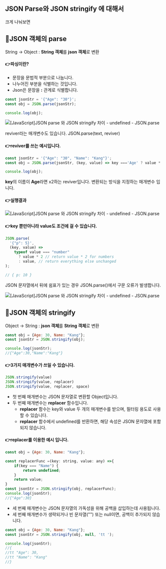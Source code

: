 ## JSON Parse와 JSON stringify 에 대해서

크게 나눠보면



## 💠**JSON 객체의 parse**  

String -> Object : **String 객체**를 **json 객체**로 변환

#### 👉파싱이란?

- 문장을 문법적 부분으로 나눕니다.
- 나누어진 부분을 식별하는 것입니다.
- Json은 문장을 **<key>:<value>** 관계로 식별합니다.

```js
const jsonStr = '{"Age": "30"}';
const obj = JSON.parse(jsonStr);

console.log(obj);
```

![[JavaScript]JSON parse 와 JSON stringify 차이 - undefined - JSON.parse](https://blog.kakaocdn.net/dn/b1U3oe/btrmKDWLDpD/wqXNOAPaB1KkheNRHZ4zwK/img.png)

reviver라는 매개변수도 있습니다. JSON.parse(text, reviver)



#### 👉reviver를 쓰는 예시입니다.

```js
const jsonStr = '{"Age": "30", "Name": "Kang"}';
const obj = JSON.parse(jsonStr, (key, value) => key ==='Age' ? value * 2 : value);

console.log(obj);

```

**key**의 이름이 **Age**라면 x2하는 reviver입니다. 변환되는 방식을 지정하는 매개변수 입니다.



#### 👉실행결과

![[JavaScript]JSON parse 와 JSON stringify 차이 - undefined - JSON.parse](https://blog.kakaocdn.net/dn/AeugE/btrmMgapYSi/ZiMMqSfxkxFIe4b5bPmUnk/img.png)



#### 👉key 뿐만아니라 value도 조건에 걸 수 있습니다.

```js
JSON.parse(
  '{"p": 5}',
  (key, value) =>
    typeof value === "number"
      ? value * 2 // return value * 2 for numbers
      : value, // return everything else unchanged
);

// { p: 10 }
```

JSON 문자열에서 뒤에 쉼표가 있는 경우 JSON.parse()에서 구문 오류가 발생합니다.

![[JavaScript]JSON parse 와 JSON stringify 차이 - undefined - JSON.parse](https://blog.kakaocdn.net/dn/k6zwp/btrmEift4Rj/vCdaQD2Kx5AJ0ayHUiUufK/img.png)





## 💠**JSON 객체의 stringify**

Object -> String : **json 객체**를 **String 객체**로 변환

```js
const obj = {Age: 30, Name: "Kang"};
const jsonStr = JSON.stringify(obj);

console.log(jsonStr);
//{"Age":30,"Name":"Kang"}
```



#### 👉3가지 매개변수가 쓰일 수 있습니다.

```js
JSON.stringify(value)
JSON.stringify(value, replacer)
JSON.stringify(value, replacer, space)
```

- 첫 번째 매개변수는 JSON 문자열로 변환할 Object입니다.
- 두 번째 매개변수는 **replacer** 함수입니다. 
  - **replacer** 함수는 key와 value 두 개의 매개변수를 받으며, 필터링 용도로 사용할 수 있습니다.
  - **replacer** 함수에서 undefined를 반환하면, 해당 속성은 JSON 문자열에 포함되지 않습니다.

#### 👉replacer를 이용한 예시 입니다.

```js
const obj = {Age: 30, Name: "Kang"};

const replacerFunc =(key: string, value: any) =>{
    if(key === "Name") {
        return undefined;
    }
    return value;
}
const jsonStr = JSON.stringify(obj, replacerFunc);
console.log(jsonStr);
//{"Age":30}
```

- 세 번째 매개변수는 JSON 문자열의 가독성을 위해 공백을 삽입하는데 사용됩니다. 
- 세 번째 매개변수가 생략되거나 빈 문자열("") 또는 null이면, 공백이 추가되지 않습니다.

```js
const obj = {Age: 30, Name: "Kang"};
const jsonStr = JSON.stringify(obj, null, 'tt ');

console.log(jsonStr);
//{
//tt "Age": 30,
//tt "Name": "Kang"
//}
```

